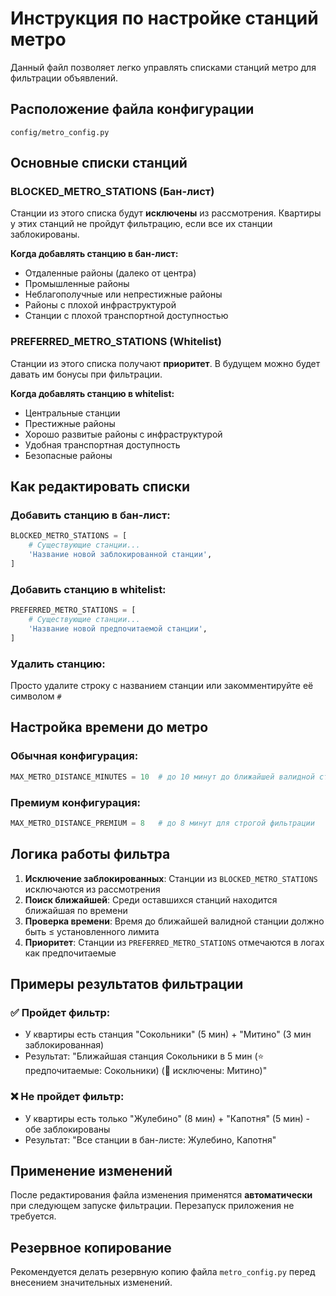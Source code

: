 # Инструкция по настройке станций метро

Данный файл позволяет легко управлять списками станций метро для фильтрации объявлений.

## Расположение файла конфигурации
`config/metro_config.py`

## Основные списки станций

### BLOCKED_METRO_STATIONS (Бан-лист)
Станции из этого списка будут **исключены** из рассмотрения. Квартиры у этих станций не пройдут фильтрацию, если все их станции заблокированы.

**Когда добавлять станцию в бан-лист:**
- Отдаленные районы (далеко от центра)
- Промышленные районы
- Неблагополучные или непрестижные районы
- Районы с плохой инфраструктурой
- Станции с плохой транспортной доступностью

### PREFERRED_METRO_STATIONS (Whitelist)
Станции из этого списка получают **приоритет**. В будущем можно будет давать им бонусы при фильтрации.

**Когда добавлять станцию в whitelist:**
- Центральные станции 
- Престижные районы
- Хорошо развитые районы с инфраструктурой
- Удобная транспортная доступность
- Безопасные районы

## Как редактировать списки

### Добавить станцию в бан-лист:
```python
BLOCKED_METRO_STATIONS = [
    # Существующие станции...
    'Название новой заблокированной станции',
]
```

### Добавить станцию в whitelist:
```python
PREFERRED_METRO_STATIONS = [
    # Существующие станции...
    'Название новой предпочитаемой станции',
]
```

### Удалить станцию:
Просто удалите строку с названием станции или закомментируйте её символом `#`

## Настройка времени до метро

### Обычная конфигурация:
```python
MAX_METRO_DISTANCE_MINUTES = 10  # до 10 минут до ближайшей валидной станции
```

### Премиум конфигурация:
```python
MAX_METRO_DISTANCE_PREMIUM = 8   # до 8 минут для строгой фильтрации
```

## Логика работы фильтра

1. **Исключение заблокированных**: Станции из `BLOCKED_METRO_STATIONS` исключаются из рассмотрения
2. **Поиск ближайшей**: Среди оставшихся станций находится ближайшая по времени
3. **Проверка времени**: Время до ближайшей валидной станции должно быть ≤ установленного лимита
4. **Приоритет**: Станции из `PREFERRED_METRO_STATIONS` отмечаются в логах как предпочитаемые

## Примеры результатов фильтрации

### ✅ Пройдет фильтр:
- У квартиры есть станция "Сокольники" (5 мин) + "Митино" (3 мин заблокированная)
- Результат: "Ближайшая станция Сокольники в 5 мин (⭐ предпочитаемые: Сокольники) (🚫 исключены: Митино)"

### ❌ Не пройдет фильтр:
- У квартиры есть только "Жулебино" (8 мин) + "Капотня" (5 мин) - обе заблокированы
- Результат: "Все станции в бан-листе: Жулебино, Капотня"

## Применение изменений

После редактирования файла изменения применятся **автоматически** при следующем запуске фильтрации.
Перезапуск приложения не требуется.

## Резервное копирование

Рекомендуется делать резервную копию файла `metro_config.py` перед внесением значительных изменений.